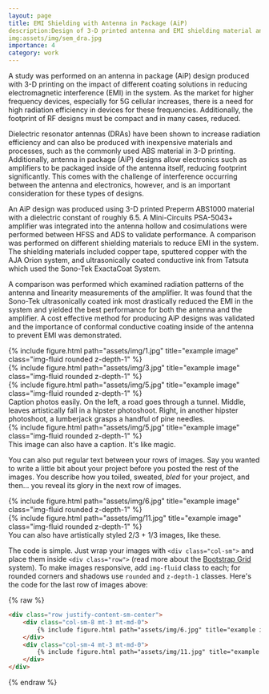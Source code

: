 ```yaml
---
layout: page
title: EMI Shielding with Antenna in Package (AiP)
description:Design of 3-D printed antenna and EMI shielding material analysis
img:assets/img/sem_dra.jpg
importance: 4
category: work
---
```


A study was performed on an antenna in package (AiP) design produced with 3-D printing on the impact of different coating solutions in reducing electromagnetic interference (EMI) in the system. As the market for higher frequency devices, especially for 5G cellular increases, there is a need for high radiation efficiency in devices for these frequencies. Additionally, the footprint of RF designs must be compact and in many cases, reduced.

Dielectric resonator antennas (DRAs) have been shown to increase radiation efficiency and can also be produced with inexpensive materials and processes, such as the commonly used ABS material in 3-D printing. Additionally, antenna in package (AiP) designs allow electronics such as amplifiers to be packaged inside of the antenna itself, reducing footprint significantly. This comes with the challenge of interference occurring between the antenna and electronics, however, and is an important consideration for these types of designs.
 
An AiP design was produced using 3-D printed Preperm ABS1000 material with a dielectric constant of roughly 6.5. A Mini-Circuits PSA-5043+ amplifier was integrated into the antenna hollow and cosimulations were performed between HFSS and ADS to validate performance. A comparison was performed on different shielding materials to reduce EMI in the system. The shielding materials included copper tape, sputtered copper with the AJA Orion system, and ultrasonically coated conductive ink from Tatsuta which used the Sono-Tek ExactaCoat System.

A comparison was performed which examined radiation patterns of the antenna and linearity measurements of the amplifier. It was found that the Sono-Tek ultrasonically coated ink most drastically reduced the EMI in the system and yielded the best performance for both the antenna and the amplifier. A cost effective method for producing AiP designs was validated and the importance of conformal conductive coating inside of the antenna to prevent EMI was demonstrated. 

<div class="row">
    <div class="col-sm mt-3 mt-md-0">
        {% include figure.html path="assets/img/1.jpg" title="example image" class="img-fluid rounded z-depth-1" %}
    </div>
    <div class="col-sm mt-3 mt-md-0">
        {% include figure.html path="assets/img/3.jpg" title="example image" class="img-fluid rounded z-depth-1" %}
    </div>
    <div class="col-sm mt-3 mt-md-0">
        {% include figure.html path="assets/img/5.jpg" title="example image" class="img-fluid rounded z-depth-1" %}
    </div>
</div>
<div class="caption">
    Caption photos easily. On the left, a road goes through a tunnel. Middle, leaves artistically fall in a hipster photoshoot. Right, in another hipster photoshoot, a lumberjack grasps a handful of pine needles.
</div>
<div class="row">
    <div class="col-sm mt-3 mt-md-0">
        {% include figure.html path="assets/img/5.jpg" title="example image" class="img-fluid rounded z-depth-1" %}
    </div>
</div>
<div class="caption">
    This image can also have a caption. It's like magic.
</div>

You can also put regular text between your rows of images.
Say you wanted to write a little bit about your project before you posted the rest of the images.
You describe how you toiled, sweated, *bled* for your project, and then... you reveal its glory in the next row of images.


<div class="row justify-content-sm-center">
    <div class="col-sm-8 mt-3 mt-md-0">
        {% include figure.html path="assets/img/6.jpg" title="example image" class="img-fluid rounded z-depth-1" %}
    </div>
    <div class="col-sm-4 mt-3 mt-md-0">
        {% include figure.html path="assets/img/11.jpg" title="example image" class="img-fluid rounded z-depth-1" %}
    </div>
</div>
<div class="caption">
    You can also have artistically styled 2/3 + 1/3 images, like these.
</div>


The code is simple.
Just wrap your images with `<div class="col-sm">` and place them inside `<div class="row">` (read more about the <a href="https://getbootstrap.com/docs/4.4/layout/grid/">Bootstrap Grid</a> system).
To make images responsive, add `img-fluid` class to each; for rounded corners and shadows use `rounded` and `z-depth-1` classes.
Here's the code for the last row of images above:

{% raw %}
```html
<div class="row justify-content-sm-center">
    <div class="col-sm-8 mt-3 mt-md-0">
        {% include figure.html path="assets/img/6.jpg" title="example image" class="img-fluid rounded z-depth-1" %}
    </div>
    <div class="col-sm-4 mt-3 mt-md-0">
        {% include figure.html path="assets/img/11.jpg" title="example image" class="img-fluid rounded z-depth-1" %}
    </div>
</div>
```
{% endraw %}
